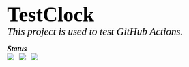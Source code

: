 <p>
<font face="verdana" size="7" color="black"><b>TestClock</b></font><br/>
<font face="verdana" size="5" color="black"><i>This project is used to test GitHub Actions.</i></font><br/><br/>
<font face="verdana" size="4" color="black"><b><i>Status</i></b></font><br/>
<img src="https://github.com/BrightRan/TestClock/workflows/CI/badge.svg"/>
&nbsp;&nbsp;<img src="https://github.com/BrightRan/TestClock/workflows/CI_Dev/badge.svg"/>
&nbsp;&nbsp;<img src="https://github.com/BrightRan/TestClock/workflows/Events test/badge.svg"/>
</p>

